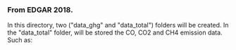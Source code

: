 ### From EDGAR 2018.

In this directory, two ("data_ghg" and "data_total") folders will be created. In the "data_total" folder, will be stored the CO, CO2 and CH4 emission data. Such as:

```


```
